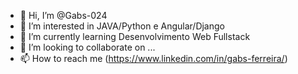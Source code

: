 - 👋 Hi, I’m @Gabs-024
- 👀 I’m interested in JAVA/Python  e Angular/Django
- 🌱 I’m currently learning Desenvolvimento Web Fullstack
- 💞️ I’m looking to collaborate on ...
- 📫 How to reach me (https://www.linkedin.com/in/gabs-ferreira/)

<!---
Gabs-024/Gabs-024 is a ✨ special ✨ repository because its `README.md` (this file) appears on your GitHub profile.
You can click the Preview link to take a look at your changes.
--->
